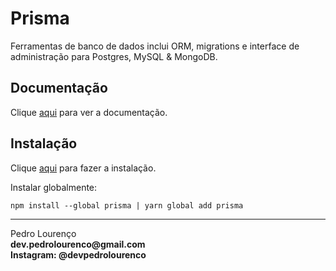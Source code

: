 # Prisma

Ferramentas de banco de dados inclui ORM, migrations e interface de administração para Postgres, MySQL & MongoDB.

## Documentação

Clique [aqui](https://github.com/prisma/prisma) para ver a documentação.

## Instalação

Clique [aqui](https://www.npmjs.com/package/prisma) para fazer a instalação.

Instalar globalmente:

```
npm install --global prisma | yarn global add prisma
```

<hr>
<stong>Pedro Lourenço</strong><br>
<Strong>dev.pedrolourenco@gmail.com</strong><br>
<Strong>Instagram: @devpedrolourenco</strong>